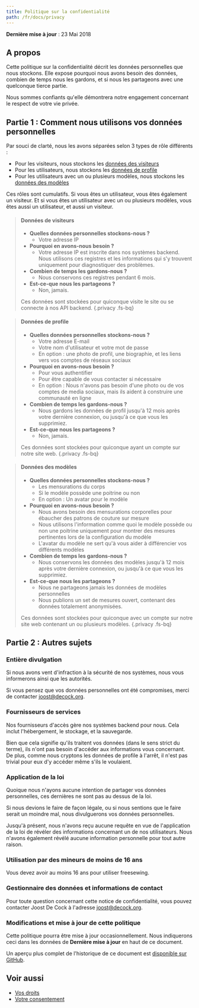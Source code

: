 ```yaml
---
title: Politique sur la confidentialité
path: /fr/docs/privacy
---
```


**Dernière mise à jour** : 23 Mai 2018

## A propos

Cette politique sur la confidentialité décrit les données personnelles que nous stockons.
Elle expose pourquoi nous avons besoin des données, combien de temps nous les gardons, et si nous les partageons avec une quelconque tierce partie.

Nous sommes confiants qu'elle démontrera notre engagement concernant le respect de votre vie privée. 

## Partie 1 : Comment nous utilisons vos données personnelles

Par souci de clarté, nous les avons séparées selon 3 types de rôle différents :

 - Pour les visiteurs, nous stockons les [données des visiteurs](#données-des-visiteurs)
 - Pour les utilisateurs, nous stockons les [données de profile](#données-de-profile)
 - Pour les utilisateurs avec un ou plusieurs modèles, nous stockons les [données des modèles](#sonnées-des-modèles)

Ces rôles sont cumulatifs. Si vous êtes un utilisateur, vous êtes également un visiteur.
Et si vous êtes un utilisateur avec un ou plusieurs modèles, vous êtes aussi un utilisateur, et aussi un visiteur.

> #### Données de visiteurs
> 
>  - **Quelles données personnelles stockons-nous ?**
>    - Votre adresse IP
>  - **Pourquoi en avons-nous besoin ?**
>    - Votre adresse IP est inscrite dans nos systèmes backend. Nous utilisons ces registres et les informations qui s'y trouvent uniquement pour diagnostiquer des problèmes.
>  - **Combien de temps les gardons-nous ?**
>    - Nous conservons ces registres pendant 6 mois.
>  - **Est-ce-que nous les partageons ?**
>    - Non, jamais.
>
> Ces données sont stockées pour quiconque visite le site ou se connecte à nos API backend.
{.privacy .fs-bq}

> #### Données de profile
> 
>  - **Quelles données personnelles stockons-nous ?**
>    - Votre adresse E-mail
>    - Votre nom d'utilisateur et votre mot de passe
>    - En option : une photo de profil, une biographie, et les liens vers vos comptes de réseaux sociaux
>  - **Pourquoi en avons-nous besoin ?**
>    - Pour vous authentifier
>    - Pour être capable de vous contacter si nécessaire
>    - En option : Nous n'avons pas besoin d'une photo ou de vos comptes de media sociaux, mais ils aident à construire une communauté en ligne
>  - **Combien de temps les gardons-nous ?**
>    - Nous gardons les données de profil jusqu'à 12 mois après votre dernière connexion, ou jusqu'à ce que vous les supprimiez.
>  - **Est-ce-que nous les partageons ?**
>    - Non, jamais.
>
> Ces données sont stockées pour quiconque ayant un compte sur notre site web.
{.privacy .fs-bq}

> #### Données des modèles
>
>  - **Quelles données personnelles stockons-nous ?**
>    - Les mensurations du corps
>    - Si le modèle possède une poitrine ou non
>    - En option : Un avatar pour le modèle
>  - **Pourquoi en avons-nous besoin ?**
>    - Nous avons besoin des mensurations corporelles pour ébaucher des patrons de couture sur mesure
>    - Nous utilisons l'information comme quoi le modèle possède ou non une poitrine uniquement pour montrer des mesures pertinentes lors de la configuration du modèle
>    - L'avatar du modèle ne sert qu'à vous aider à différencier vos différents modèles
>  - **Combien de temps les gardons-nous ?**
>    - Nous conservons les données des modèles jusqu'à 12 mois après votre dernière connexion, ou jusqu'à ce que vous les supprimiez.
>  - **Est-ce-que nous les partageons ?**
>    - Nous ne partageons jamais les données de modèles personnelles
>    - Nous publions un set de mesures ouvert, contenant des données totalement anonymisées.
> 
> Ces données sont stockées pour quiconque avec un compte sur notre site web contenant un ou plusieurs modèles.
{.privacy .fs-bq}

## Partie 2 : Autres sujets

### Entière divulgation

Si nous avons vent d'infraction à la sécurité de nos systèmes, nous vous informerons ainsi que les autorités.

Si vous pensez que vos données personnelles ont été compromises, merci de contacter joost@decock.org.


### Fournisseurs de services

Nos fournisseurs d'accès gère nos systèmes backend pour nous. Cela inclut l'hébergement, le stockage, et la sauvegarde. 

Bien que cela signifie qu'ils traitent vos données (dans le sens strict du terme), ils n'ont pas besoin d'accéder aux informations vous concernant. 
De plus, comme nous cryptons les données de profile à l'arrêt, il n'est pas trivial pour eux d'y accéder même s'ils le voulaient.

### Application de la loi

Quoique nous n'ayons aucune intention de partager vos données personnelles, ces dernières ne sont pas au dessus de la loi.

Si nous devions le faire de façon légale, ou si nous sentions que le faire serait un moindre mal, nous divulguerons vos données personnelles.

Jusqu'à présent, nous n'avons reçu aucune requête en vue de l'application de la loi de révéler des informations concernant un de nos utilisateurs.
Nous n'avons également révélé aucune information personnelle pour tout autre raison.

### Utilisation par des mineurs de moins de 16 ans

Vous devez avoir au moins 16 ans pour utiliser freesewing.

### Gestionnaire des données et informations de contact

Pour toute question concernant cette notice de confidentialité, vous pouvez contacter Joost De Cock à l'adresse joost@decock.org.

### Modifications et mise à jour de cette politique

Cette politique pourra être mise à jour occasionnellement. Nous indiquerons ceci dans les données de **Dernière mise à jour** en haut de ce document.

Un aperçu plus complet de l'historique de ce document est 
[disponible sur GitHub](https://github.com/freesewing/site/commits/develop/nuxt/content/en/docs/privacy/index.md).

## Voir aussi

 - [Vos droits](/rights)
 - [Votre consentement](/account/consent)


